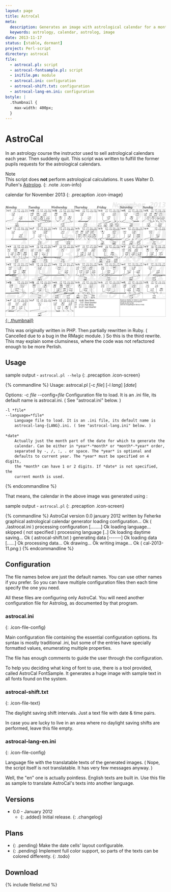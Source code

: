 ```yaml
---
layout: page
title: AstroCal
meta:
  description: Generates an image with astrological calendar for a month.
  keywords: astrology, calendar, astrolog, image
date: 2013-11-17
status: [stable, dormant]
project: Perl-script
directory: astrocal
file:
  - astrocal.pl: script
  - astrocal-fontsample.pl: script
  - inifile.pm: module
  - astrocal.ini: configuration
  - astrocal-shift.txt: configuration
  - astrocal-lang-en.ini: configuration
bstyle: |
  .thumbnail {
    max-width: 400px;
  }
---
```


# AstroCal

In an astrology course the instructor used to sell astrological calendars each
year. Then suddenly quit. This script was written to fulfill the former pupils
requests for the astrological calendars.

Note  
This script does **not** perform astrological calculations. It uses Walter D.
Pullen's [Astrolog](http://www.astrolog.org/astrolog.htm).
{: .note .icon-info}

calendar for November 2013
{: .precaption .icon-image}

[![sample calendar](cal-2013-11.png "follow this link to the full size view"){: .thumbnail}](cal-2013-11.png)

This was originally written in PHP. Then partially rewritten in Ruby.
( Cancelled due to a bug in the RMagic module. ) So this is the third rewrite.
This may explain some clumsiness, where the code was not refactored enough to be
more Perlish.

## Usage

sample output - `astrocal.pl --help`
{: .precaption .icon-screen}

{% commandline %}
Usage:
    astrocal.pl [-c *file*] [-l *lang*] [*date*]

Options:
    -c *file*
    --config=*file*
        Configuration file to load. It is an .ini file, its default name is
        astrocal.ini. ( See "astrocal.ini" below. )

    -l *file*
    --language=*file*
        Language file to load. It is an .ini file, its default name is
        astrocal-lang-{LANG}.ini. ( See "astrocal-lang.ini" below. )

    *date*
        Actually just the month part of the date for which to generate the
        calendar. Can be either in *year*-*month* or *month*-*year* order,
        separated by -, /, :, . or space. The *year* is optional and
        defaults to current year. The *year* must be specified on 4 digits,
        the *month* can have 1 or 2 digits. If *date* is not specified, the
        current month is used.
{% endcommandline %}

That means, the calendar in the above image was generated using :

sample output - `astrocal.pl`
{: .precaption .icon-screen}

{% commandline %}
AstroCal   version 0.0   january 2012   written by Feherke
graphical astrological calendar generator
loading configuration... Ok ( ./astrocal.ini )
processing configuration [........] Ok
loading language... skipped ( not specified )
processing language [..] Ok
loading daytime saving... Ok ( astrocal-shift.txt )
generating data [------] Ok
loading data [......] Ok
processing data... Ok
drawing...
Ok
writing image... Ok ( cal-2013-11.png )
{% endcommandline %}

## Configuration

The file names below are just the default names. You can use other names if you
prefer. So you can have multiple configuration files then each time specify the
one you need.

All these files are configuring only AstroCal. You will need another
configuration file for Astrolog, as documented by that program.

### astrocal.ini
{: .icon-file-config}

Main configuration file containing the essential configuration options. Its
syntax is mostly traditional .ini, but some of the entries have specially
formatted values, enumerating multiple properties.

The file has enough comments to guide the user through the configuration.

To help you deciding what king of font to use, there is a tool provided, called
AstroCal FontSample. It generates a huge image with sample text in all fonts
found on the system.

### astrocal-shift.txt
{: .icon-file-text}

The daylight saving shift intervals. Just a text file with date & time pairs.

In case you are lucky to live in an area where no daylight saving shifts are
performed, leave this file empty.

### astrocal-lang-en.ini
{: .icon-file-config}

Language file with the translatable texts of the generated images. ( Nope, the
script itself is not translatable. It has very few messages anyway. )

Well, the "en" one is actually pointless. English texts are built in. Use this
file as sample to translate AstroCal's texts into another language.

## Versions

* 0.0 - January 2012
  * {: .added} Initial release.
{: .changelog}

## Plans

* {: .pending} Make the date cells' layout configurable.
* {: .pending} Implement full color support, so parts of the texts can be
  colored differenty.
{: .todo}

## Download

{% include filelist.md %}
